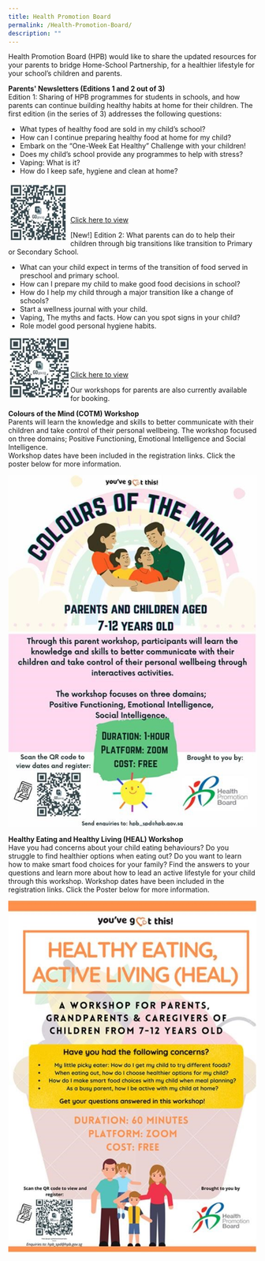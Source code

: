```yaml
---
title: Health Promotion Board
permalink: /Health-Promotion-Board/
description: ""
---
```

Health Promotion Board (HPB) would like to share the updated resources for your parents to bridge Home-School Partnership, for a healthier lifestyle for your school’s children and parents.  
  
**Parents' Newsletters (Editions 1 and 2 out of 3)**  
Edition 1: Sharing of HPB programmes for students in schools, and how parents can continue building healthy habits at home for their children. The first edition (in the series of 3) addresses the following questions:  

*   What types of healthy food are sold in my child’s school?
*   How can I continue preparing healthy food at home for my child?
*   Embark on the “One-Week Eat Healthy” Challenge with your children!
*   Does my child’s school provide any programmes to help with stress?
*   Vaping: What is it?
*   How do I keep safe, hygiene and clean at home?

<img src="/images/newsletter%201.png" 
     style="width:25%;float:left">
		 
<br><br><br><br>
[Click here to view](https://go.gov.sg/parentsnewsletter1)

\[New!\] Edition 2: What parents can do to help their children through big transitions like transition to Primary or Secondary School.  

*   What can your child expect in terms of the transition of food served in preschool and primary school.
*   How can I prepare my child to make good food decisions in school?
*   How do I help my child through a major transition like a change of schools?
*   Start a wellness journal with your child.
*   Vaping, The myths and facts. How can you spot signs in your child?
*   Role model good personal hygiene habits.

<img src="/images/newsletter%202.jpg" 
     style="width:25%;float:left">
<br><br><br><br>
[Click here to view](https://go.gov.sg/parentsnewsletter2)

Our workshops for parents are also currently available for booking.  
  
**Colours of the Mind (COTM) Workshop**  
Parents will learn the knowledge and skills to better communicate with their children and take control of their personal wellbeing. The workshop focused on three domains; Positive Functioning, Emotional Intelligence and Social Intelligence.  
Workshop dates have been included in the registration links. Click the poster below for more information.

![](/images/poster%201.jpg)

**Healthy Eating and Healthy Living (HEAL) Workshop**  
Have you had concerns about your child eating behaviours? Do you struggle to find healthier options when eating out? Do you want to learn how to make smart food choices for your family? Find the answers to your questions and learn more about how to lead an active lifestyle for your child through this workshop. Workshop dates have been included in the registration links. Click the Poster below for more information.

![](/images/poster%202.jpg)